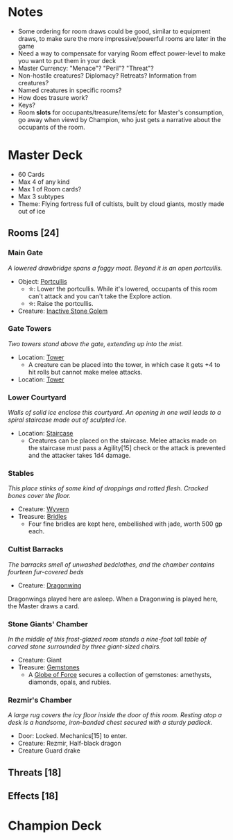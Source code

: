 # Notes
* Some ordering for room draws could be good, similar to equipment draws, to make sure the more impressive/powerful rooms are later in the game
* Need a way to compensate for varying Room effect power-level to make you want to put them in your deck
* Master Currency: "Menace"? "Peril"? "Threat"?
* Non-hostile creatures? Diplomacy? Retreats? Information from creatures?
* Named creatures in specific rooms?
* How does trasure work?
* Keys?
* Room **slots** for occupants/treasure/items/etc for Master's consumption, go away when viewd by Champion, who just gets a narrative about the occupants of the room.

# Master Deck
* 60 Cards
* Max 4 of any kind
* Max 1 of Room cards?
* Max 3 subtypes
* Theme: Flying fortress full of cultists, built by cloud giants, mostly made out of ice

## Rooms [24]
### Main Gate
*A lowered drawbridge spans a foggy moat. Beyond it is an open portcullis.*

* Object: [Portcullis]()
	- ✮: Lower the portcullis. While it's lowered, occupants of this room can't attack and you can't take the Explore action.
	- ✮: Raise the portcullis.
* Creature: [Inactive Stone Golem]()

### Gate Towers
*Two towers stand above the gate, extending up into the mist.*

* Location: [Tower]()
	- A creature can be placed into the tower, in which case it gets +4 to hit rolls but cannot make melee attacks.
* Location: [Tower]()

### Lower Courtyard
*Walls of solid ice enclose this courtyard. An opening in one wall leads to a spiral staircase made out of sculpted ice.*

* Location: [Staircase]()
	- Creatures can be placed on the staircase. Melee attacks made on the staircase must pass a Agility[15] check or the attack is prevented and the attacker takes 1d4 damage.

### Stables
*This place stinks of some kind of droppings and rotted flesh. Cracked bones cover the floor.*

* Creature: [Wyvern]()
* Treasure: [Bridles]()
	- Four fine bridles are kept here, embellished with jade, worth 500 gp each.

### Cultist Barracks
*The barracks smell of unwashed bedclothes, and the chamber contains fourteen fur-covered beds*

* Creature: [Dragonwing]()

Dragonwings played here are asleep. When a Dragonwing is played here, the Master draws a card.

### Stone Giants' Chamber
*In the middle of this frost-glazed room stands a nine-foot tall table of carved stone surrounded by three giant-sized chairs.*

* Creature: Giant
* Treasure: [Gemstones]()
	- A [Globe of Force]() secures a collection of gemstones: amethysts, diamonds, opals, and rubies.


### Rezmir's Chamber
*A large rug covers the icy floor inside the door of this room. Resting atop a desk is a handsome, iron-banded chest secured with a sturdy padlock.*

* Door: Locked. Mechanics[15] to enter.
* Creature: Rezmir, Half-black dragon
* Creature Guard drake



## Threats [18]

## Effects [18]

# Champion Deck